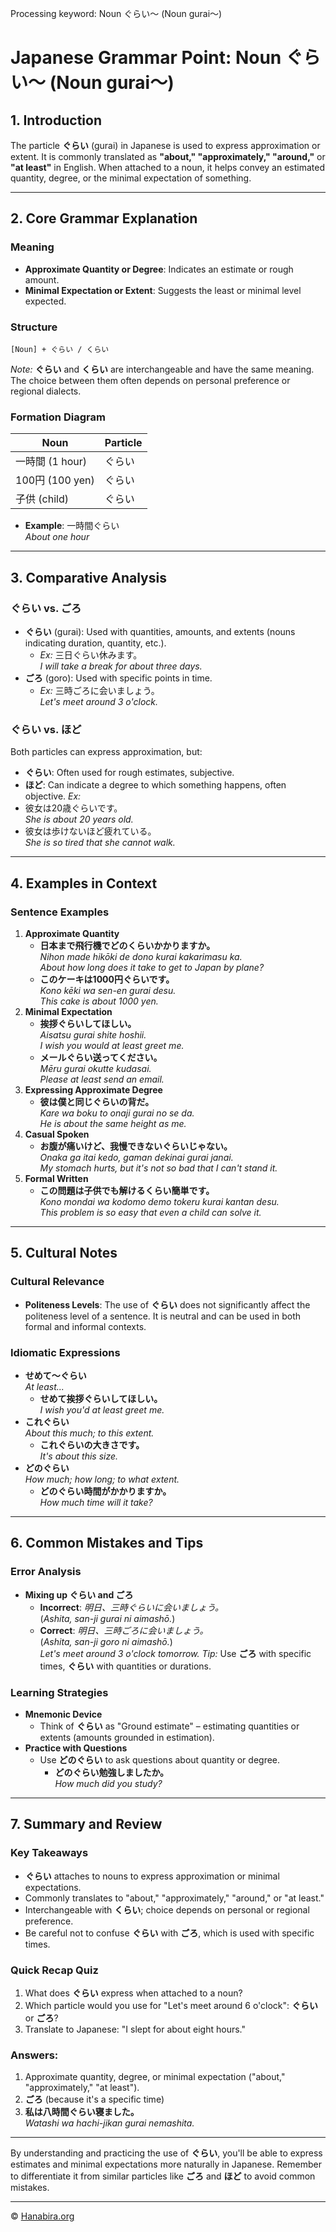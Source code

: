 Processing keyword: Noun ぐらい～ (Noun gurai～)
# Japanese Grammar Point: Noun ぐらい～ (Noun gurai～)

## 1. Introduction
The particle **ぐらい** (gurai) in Japanese is used to express approximation or extent. It is commonly translated as **"about," "approximately," "around,"** or **"at least"** in English. When attached to a noun, it helps convey an estimated quantity, degree, or the minimal expectation of something.

---
## 2. Core Grammar Explanation
### Meaning
- **Approximate Quantity or Degree**: Indicates an estimate or rough amount.
- **Minimal Expectation or Extent**: Suggests the least or minimal level expected.
### Structure
```
[Noun] + ぐらい / くらい
```
*Note:* **ぐらい** and **くらい** are interchangeable and have the same meaning. The choice between them often depends on personal preference or regional dialects.
### Formation Diagram
| Noun            | Particle |
|-----------------|----------|
| 一時間 (1 hour)  | ぐらい    |
| 100円 (100 yen) | ぐらい    |
| 子供 (child)     | ぐらい    |
- **Example**: 一時間ぐらい  
  *About one hour*
---
## 3. Comparative Analysis
### ぐらい vs. ごろ
- **ぐらい** (gurai): Used with quantities, amounts, and extents (nouns indicating duration, quantity, etc.).
  - *Ex:* 三日ぐらい休みます。  
    *I will take a break for about three days.*
- **ごろ** (goro): Used with specific points in time.
  - *Ex:* 三時ごろに会いましょう。  
    *Let's meet around 3 o'clock.*
### ぐらい vs. ほど
Both particles can express approximation, but:
- **ぐらい**: Often used for rough estimates, subjective.
- **ほど**: Can indicate a degree to which something happens, often objective.
*Ex:*
- 彼女は20歳ぐらいです。  
  *She is about 20 years old.*
- 彼女は歩けないほど疲れている。  
  *She is so tired that she cannot walk.*
---
## 4. Examples in Context
### Sentence Examples
1. **Approximate Quantity**
   - **日本まで飛行機でどのくらいかかりますか。**  
     *Nihon made hikōki de dono kurai kakarimasu ka.*  
     *About how long does it take to get to Japan by plane?*
   - **このケーキは1000円ぐらいです。**  
     *Kono kēki wa sen-en gurai desu.*  
     *This cake is about 1000 yen.*
2. **Minimal Expectation**
   - **挨拶ぐらいしてほしい。**  
     *Aisatsu gurai shite hoshii.*  
     *I wish you would at least greet me.*
   - **メールぐらい送ってください。**  
     *Mēru gurai okutte kudasai.*  
     *Please at least send an email.*
3. **Expressing Approximate Degree**
   - **彼は僕と同じぐらいの背だ。**  
     *Kare wa boku to onaji gurai no se da.*  
     *He is about the same height as me.*
4. **Casual Spoken**
   - **お腹が痛いけど、我慢できないぐらいじゃない。**  
     *Onaka ga itai kedo, gaman dekinai gurai janai.*  
     *My stomach hurts, but it's not so bad that I can't stand it.*
5. **Formal Written**
   - **この問題は子供でも解けるくらい簡単です。**  
     *Kono mondai wa kodomo demo tokeru kurai kantan desu.*  
     *This problem is so easy that even a child can solve it.*
---
## 5. Cultural Notes
### Cultural Relevance
- **Politeness Levels**: The use of **ぐらい** does not significantly affect the politeness level of a sentence. It is neutral and can be used in both formal and informal contexts.
### Idiomatic Expressions
- **せめて～ぐらい**  
  *At least...*
  - **せめて挨拶ぐらいしてほしい。**  
    *I wish you'd at least greet me.*
- **これぐらい**  
  *About this much; to this extent.*
  - **これぐらいの大きさです。**  
    *It's about this size.*
- **どのぐらい**  
  *How much; how long; to what extent.*
  - **どのぐらい時間がかかりますか。**  
    *How much time will it take?*
---
## 6. Common Mistakes and Tips
### Error Analysis
- **Mixing up ぐらい and ごろ**
  - **Incorrect**: *明日、三時ぐらいに会いましょう。*  
    (*Ashita, san-ji gurai ni aimashō.*)
  - **Correct**: *明日、三時ごろに会いましょう。*  
    (*Ashita, san-ji goro ni aimashō.*)  
    *Let's meet around 3 o'clock tomorrow.*
  *Tip:* Use **ごろ** with specific times, **ぐらい** with quantities or durations.
### Learning Strategies
- **Mnemonic Device**
  - Think of **ぐらい** as "Ground estimate" – estimating quantities or extents (amounts grounded in estimation).
- **Practice with Questions**
  - Use **どのぐらい** to ask questions about quantity or degree.
    - **どのぐらい勉強しましたか。**  
      *How much did you study?*
---
## 7. Summary and Review
### Key Takeaways
- **ぐらい** attaches to nouns to express approximation or minimal expectations.
- Commonly translates to "about," "approximately," "around," or "at least."
- Interchangeable with **くらい**; choice depends on personal or regional preference.
- Be careful not to confuse **ぐらい** with **ごろ**, which is used with specific times.
### Quick Recap Quiz
1. What does **ぐらい** express when attached to a noun?
2. Which particle would you use for "Let's meet around 6 o'clock": **ぐらい** or **ごろ**?
3. Translate to Japanese: "I slept for about eight hours."
### Answers:
1. Approximate quantity, degree, or minimal expectation ("about," "approximately," "at least").
2. **ごろ** (because it's a specific time)
3. **私は八時間ぐらい寝ました。**  
   *Watashi wa hachi-jikan gurai nemashita.*
---
By understanding and practicing the use of **ぐらい**, you'll be able to express estimates and minimal expectations more naturally in Japanese. Remember to differentiate it from similar particles like **ごろ** and **ほど** to avoid common mistakes.


---

© [Hanabira.org](https://hanabira.org)
